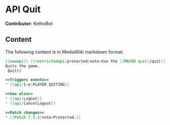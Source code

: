 # API Quit

**Contributor:** KethoBot

## Content

The following content is in MediaWiki markdown format:

```mediawiki
{{wowapi}} {{restrictedapi|protected|note=Use the [[MACRO quit|/quit]] slash command.}}
Quits the game.
 Quit()

==Triggers events==
* {{api|t=e|PLAYER_QUITING}}

==See also==
* {{api|Logout}}
* {{api|CancelLogout}}

==Patch changes==
* {{Patch 7.3.2|note=Protected.}}
```